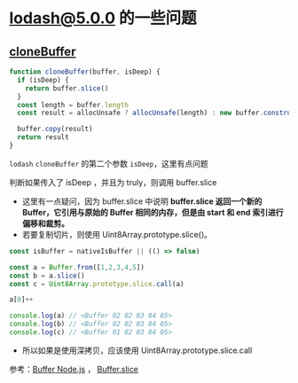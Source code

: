 # lodash@5.0.0 的一些问题

## [cloneBuffer](../internal/cloneBuffer.md)
```js
function cloneBuffer(buffer, isDeep) {
  if (isDeep) {
    return buffer.slice()
  }
  const length = buffer.length
  const result = allocUnsafe ? allocUnsafe(length) : new buffer.constructor(length)

  buffer.copy(result)
  return result
}
```
`lodash` `cloneBuffer` 的第二个参数 `isDeep`，这里有点问题

判断如果传入了 isDeep ，并且为 truly，则调用 buffer.slice
- 这里有一点疑问，因为 buffer.slice 中说明 **buffer.slice 返回一个新的 Buffer，它引用与原始的 Buffer 相同的内存，但是由 start 和 end 索引进行偏移和裁剪。**
- 若要复制切片，则使用 Uint8Array.prototype.slice()。

```js
const isBuffer = nativeIsBuffer || (() => false)

const a = Buffer.from([1,2,3,4,5])
const b = a.slice()
const c = Uint8Array.prototype.slice.call(a)

a[0]++

console.log(a) // <Buffer 02 02 03 04 05>
console.log(b) // <Buffer 02 02 03 04 05>
console.log(c) // <Buffer 01 02 03 04 05>
```

- 所以如果是使用深拷贝，应该使用 Uint8Array.prototype.slice.call

参考：[Buffer Node.js](http://nodejs.cn/api/buffer.html#buffer_buffer) ， [Buffer.slice](http://nodejs.cn/api/buffer.html#buffer_buf_slice_start_end)



